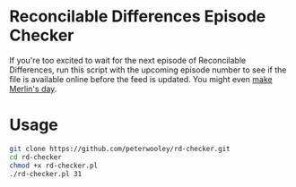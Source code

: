 # Reconcilable Differences Episode Checker
If you're too excited to wait for the next episode of Reconcilable Differences, run this script with the upcoming episode number to see if the file is available online before the feed is updated. You might even [make Merlin's day](https://twitter.com/hotdogsladies/status/748340960304586754).

# Usage
```sh
git clone https://github.com/peterwooley/rd-checker.git
cd rd-checker
chmod +x rd-checker.pl
./rd-checker.pl 31
```
